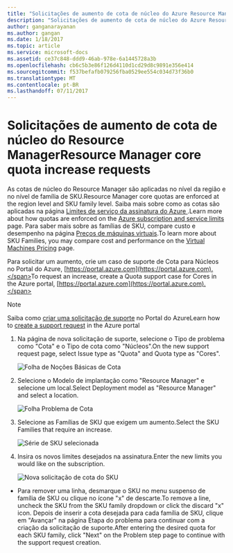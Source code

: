 ```yaml
---
title: "Solicitações de aumento de cota de núcleo do Azure Resource Manager | Microsoft Docs"
description: "Solicitações de aumento de cota de núcleo do Azure Resource Manager"
author: ganganarayanan
ms.author: gangan
ms.date: 1/18/2017
ms.topic: article
ms.service: microsoft-docs
ms.assetid: ce37c848-ddd9-46ab-978e-6a1445728a3b
ms.openlocfilehash: cb6c5b3e86f126d4110d1cd29d8c9891e356e414
ms.sourcegitcommit: f537befafb079256fba0529ee554c034d73f36b0
ms.translationtype: MT
ms.contentlocale: pt-BR
ms.lasthandoff: 07/11/2017
---
```

# <a name="resource-manager-core-quota-increase-requests"></a><span data-ttu-id="ceab9-103">Solicitações de aumento de cota de núcleo do Resource Manager</span><span class="sxs-lookup"><span data-stu-id="ceab9-103">Resource Manager core quota increase requests</span></span>

<span data-ttu-id="ceab9-104">As cotas de núcleo do Resource Manager são aplicadas no nível da região e no nível de família de SKU.</span><span class="sxs-lookup"><span data-stu-id="ceab9-104">Resource Manager core quotas are enforced at the region level and SKU family level.</span></span>
<span data-ttu-id="ceab9-105">Saiba mais sobre como as cotas são aplicadas na página [Limites de serviço da assinatura do Azure ](http://aka.ms/quotalimits).</span><span class="sxs-lookup"><span data-stu-id="ceab9-105">Learn more about how quotas are enforced on the [Azure subscription and service limits](http://aka.ms/quotalimits) page.</span></span>
<span data-ttu-id="ceab9-106">Para saber mais sobre as famílias de SKU, compare custo e desempenho na página [Preços de máquinas virtuais](http://aka.ms/pricingcompute).</span><span class="sxs-lookup"><span data-stu-id="ceab9-106">To learn more about SKU Families, you may compare cost and performance on the [Virtual Machines Pricing](http://aka.ms/pricingcompute) page.</span></span>

<span data-ttu-id="ceab9-107">Para solicitar um aumento, crie um caso de suporte de Cota para Núcleos no Portal do Azure, [https://portal.azure.com](https://portal.azure.com).</span><span class="sxs-lookup"><span data-stu-id="ceab9-107">To request an increase, create a Quota support case for Cores in the Azure portal, [https://portal.azure.com](https://portal.azure.com).</span></span>

> [!NOTE]
> <span data-ttu-id="ceab9-108">Saiba como [criar uma solicitação de suporte](https://docs.microsoft.com/azure/azure-supportability/how-to-create-azure-support-request) no Portal do Azure</span><span class="sxs-lookup"><span data-stu-id="ceab9-108">Learn how to [create a support request](https://docs.microsoft.com/azure/azure-supportability/how-to-create-azure-support-request) in the Azure portal</span></span>

1. <span data-ttu-id="ceab9-109">Na página de nova solicitação de suporte, selecione o Tipo de problema como "Cota" e o Tipo de cota como "Núcleos".</span><span class="sxs-lookup"><span data-stu-id="ceab9-109">On the new support request page, select Issue type as "Quota" and Quota type as "Cores".</span></span>

    ![Folha de Noções Básicas de Cota](./media/resource-manager-core-quotas-request/Basics-blade.png)

2. <span data-ttu-id="ceab9-111">Selecione o Modelo de implantação como "Resource Manager" e selecione um local.</span><span class="sxs-lookup"><span data-stu-id="ceab9-111">Select Deployment model as "Resource Manager" and select a location.</span></span>

    ![Folha Problema de Cota](./media/resource-manager-core-quotas-request/Problem-step.png)

3. <span data-ttu-id="ceab9-113">Selecione as Famílias de SKU que exigem um aumento.</span><span class="sxs-lookup"><span data-stu-id="ceab9-113">Select the SKU Families that require an increase.</span></span>

    ![Série de SKU selecionada](./media/resource-manager-core-quotas-request/SKU-selected.png)

4. <span data-ttu-id="ceab9-115">Insira os novos limites desejados na assinatura.</span><span class="sxs-lookup"><span data-stu-id="ceab9-115">Enter the new limits you would like on the subscription.</span></span>

    ![Nova solicitação de cota do SKU](./media/resource-manager-core-quotas-request/SKU-new-quota.png)

- <span data-ttu-id="ceab9-117">Para remover uma linha, desmarque o SKU no menu suspenso de família de SKU ou clique no ícone "x" de descarte.</span><span class="sxs-lookup"><span data-stu-id="ceab9-117">To remove a line, uncheck the SKU from the SKU family dropdown or click the discard "x" icon.</span></span>
<span data-ttu-id="ceab9-118">Depois de inserir a cota desejada para cada família de SKU, clique em "Avançar" na página Etapa do problema para continuar com a criação da solicitação de suporte.</span><span class="sxs-lookup"><span data-stu-id="ceab9-118">After entering the desired quota for each SKU family, click "Next" on the Problem step page to continue with the support request creation.</span></span>
